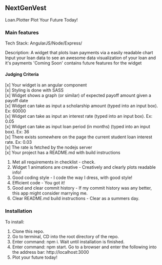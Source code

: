 ## NextGenVest
Loan.Plotter
Plot Your Future Today!

### Main features

Tech Stack: AngularJS/Node/Express/

Description: A widget that plots loan payments via a easily readable chart
Input your loan data to see an awesome data visualization of your loan and it's payments 
'Coming Soon' contains future features for the widget

#### Judging Criteria
[x] Your widget is an angular component  
[x] Styling is done with SASS  
[x] Widget shows a graph (or similar) of expected payoff amount given a payoff date   
[x] Widget can take as input a scholarship amount (typed into an input box). Ex: 60000  
[x] Widget can take as input an interest rate (typed into an input box). Ex: 0.05  
[x] Widget can take as input loan period (in months) (typed into an input box). Ex: 36  
[x] There exists somewhere on the page the current student loan interest rate. Ex: 0.03  
[x] The rate is fetched by the nodejs server  
[x] Your project has a README.md with build instructions  

1. Met all requirements in checklist - check.
2. Widget 1 animations are creative - Creatively and clearly plots readable info!
3. Good coding style - I code the way I dress, with good style! 
4. Efficient code - You got it!
5. Good and clear commit history - If my commit history was any better, this app might consider marrying me. 
6. Clear README.md build instructions - Clear as a summers day.

### Installation

To install: 
1. Clone this repo.
2. Go to terminal, CD into the root directory of the repo. 
3. Enter command: npm i. Wait until installation is finished. 
4. Enter command: npm start.  Go to a browser and enter the following into the address bar: http://localhost:3000 
5. Plot your future today!

